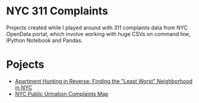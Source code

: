 # NYC 311 Complaints
Projects created while I played around with 311 complaints data from NYC OpenData portal, which involve working with huge CSVs on command line, IPython Notebook and Pandas. 

# Pojects
- [Apartment Hunting in Reverse: Finding the "Least Worst" Neighborhood in NYC](https://github.com/spepechen/NYC_311_complaints/wiki/Apartment-Hunting-in-Reverse) 
- [NYC Public Urination Complaints Map](https://spe.cartodb.com/viz/6fb171ce-4ebe-11e5-8cd1-0e0c41326911/public_map)
